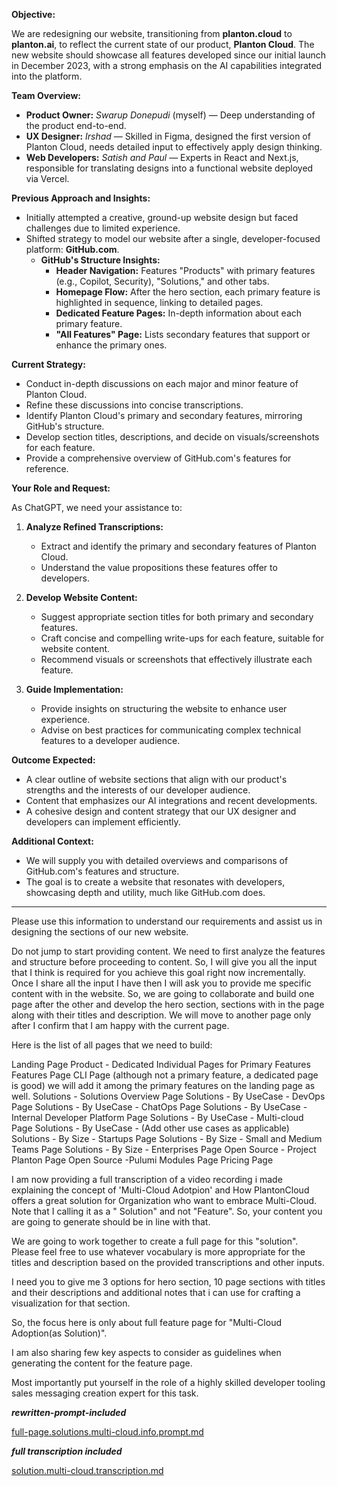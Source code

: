 **Objective:**

We are redesigning our website, transitioning from **planton.cloud** to **planton.ai**, to reflect the current state
of our product, **Planton Cloud**. The new website should showcase all features developed since our initial launch in
December 2023, with a strong emphasis on the AI capabilities integrated into the platform.

**Team Overview:**

- **Product Owner:** *Swarup Donepudi* (myself) — Deep understanding of the product end-to-end.
- **UX Designer:** *Irshad* — Skilled in Figma, designed the first version of Planton Cloud, needs detailed input to
  effectively apply design thinking.
- **Web Developers:** *Satish and Paul* — Experts in React and Next.js, responsible for translating designs into a
  functional website deployed via Vercel.

**Previous Approach and Insights:**

- Initially attempted a creative, ground-up website design but faced challenges due to limited experience.
- Shifted strategy to model our website after a single, developer-focused platform: **GitHub.com**.
    - **GitHub's Structure Insights:**
        - **Header Navigation:** Features "Products" with primary features (e.g., Copilot, Security), "Solutions," and
          other tabs.
        - **Homepage Flow:** After the hero section, each primary feature is highlighted in sequence, linking to
          detailed pages.
        - **Dedicated Feature Pages:** In-depth information about each primary feature.
        - **"All Features" Page:** Lists secondary features that support or enhance the primary ones.

**Current Strategy:**

- Conduct in-depth discussions on each major and minor feature of Planton Cloud.
- Refine these discussions into concise transcriptions.
- Identify Planton Cloud's primary and secondary features, mirroring GitHub's structure.
- Develop section titles, descriptions, and decide on visuals/screenshots for each feature.
- Provide a comprehensive overview of GitHub.com's features for reference.

**Your Role and Request:**

As ChatGPT, we need your assistance to:

1. **Analyze Refined Transcriptions:**
    - Extract and identify the primary and secondary features of Planton Cloud.
    - Understand the value propositions these features offer to developers.

2. **Develop Website Content:**
    - Suggest appropriate section titles for both primary and secondary features.
    - Craft concise and compelling write-ups for each feature, suitable for website content.
    - Recommend visuals or screenshots that effectively illustrate each feature.

3. **Guide Implementation:**
    - Provide insights on structuring the website to enhance user experience.
    - Advise on best practices for communicating complex technical features to a developer audience.

**Outcome Expected:**

- A clear outline of website sections that align with our product's strengths and the interests of our developer
  audience.
- Content that emphasizes our AI integrations and recent developments.
- A cohesive design and content strategy that our UX designer and developers can implement efficiently.

**Additional Context:**

- We will supply you with detailed overviews and comparisons of GitHub.com's features and structure.
- The goal is to create a website that resonates with developers, showcasing depth and utility, much like GitHub.com
  does.

---

Please use this information to understand our requirements and assist us in designing the sections of our new website.

Do not jump to start providing content. We need to first analyze the features and structure before proceeding to
content. So, I will give you all the input that I think is required for you achieve this goal right now incrementally.
Once I share all the input I have then I will ask you to provide me specific content with in the website. So, we are
going to collaborate and build one page after the other and develop the hero section, sections with in the page along
with their titles and description. We will move to another page only after I confirm that I am happy with the current
page.

Here is the list of all pages that we need to build:

Landing Page
Product - Dedicated Individual Pages for Primary Features
Features Page
CLI Page (although not a primary feature, a dedicated page is good) we will add it among the primary features on the
landing page as well.
Solutions - Solutions Overview Page
Solutions - By UseCase - DevOps Page
Solutions - By UseCase - ChatOps Page
Solutions - By UseCase - Internal Developer Platform Page
Solutions - By UseCase - Multi-cloud Page
Solutions - By UseCase - (Add other use cases as applicable)
Solutions - By Size - Startups Page
Solutions - By Size - Small and Medium Teams Page
Solutions - By Size - Enterprises Page
Open Source - Project Planton Page
Open Source -Pulumi Modules Page
Pricing Page

I am now providing a full transcription of a video recording i made explaining the concept of 'Multi-Cloud Adotpion' and
How PlantonCloud offers a great solution for Organization who want to embrace Multi-Cloud. Note that I calling it as a "
Solution" and not "Feature". So, your content you are going to generate should be in line with that.

We are going to work together to create a full page for this "solution". Please feel free to use whatever vocabulary is
more appropriate for the titles and description based on the provided transcriptions and other inputs.

I need you to give me 3 options for hero section, 10 page sections with titles and
their descriptions and additional notes that i can use for crafting a visualization for that section.

So, the focus here is only about full feature page for "Multi-Cloud Adoption(as Solution)".

I am also sharing few key aspects to consider as guidelines when generating the content for the feature page.

Most importantly put yourself in the role of a highly skilled developer tooling sales messaging creation expert for this
task.

***rewritten-prompt-included***

[full-page.solutions.multi-cloud.info.prompt.md](../../../../../2024-11-07-planton-ai/final-prompts/solutions/full-page.solutions.multi-cloud.info.prompt.md)

***full transcription included***

[solution.multi-cloud.transcription.md](../../../../../2024-11-07-planton-ai/transcriptions/solution.multi-cloud.transcription.md)
